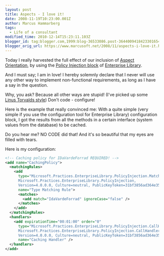 ```yaml
---
layout: post
title: Aspects - I love it!
date: 2008-11-19T10:23:00.001Z
author: Marcus Hammarberg
tags:
  - Life of a consultant
modified_time: 2010-12-14T15:23:11.103Z
blogger_id: tag:blogger.com,1999:blog-36533086.post-3644009418423301654
blogger_orig_url: https://www.marcusoft.net/2008/11/aspects-i-love-it.html
---
```


Today I really harvested the full effect of our inclusion of [Aspect Orientation](http://en.wikipedia.org/wiki/Aspect-oriented_programming), by using the [Policy Injection block](http://msdn.microsoft.com/en-us/library/cc309507.aspx) of [Enterprise Library](http://www.codeplex.com/entlib).

And I must say; I am in love! I hereby solemnly declare that I never will use any other way to implement non-functional requirements, as long as I have a say in the question.

Why, you ask? Because all other ways are stupid! (I've picked up some [Linus Torvalds style](http://www.youtube.com/watch?v=4XpnKHJAok8)) Don't code - configure!

Here is the example that really convinced me: With a quite simple (very simple if you use the configuration tool for Enterprise Library) configuration block, I got the results from all the methods in a certain interface (system values from the database) to be cached.

Do you hear me? NO CODE did that! And it's so beautiful that my eyes are filled with tears.

Here is my configuration:

```xml
<!-- Caching policy for IDaVardeForrad REQUIRED! -->
<add name="CachingPolicy">
  <matchingRules>
    <add
      type="Microsoft.Practices.EnterpriseLibrary.PolicyInjection.MatchingRules.TypeMatchingRule,
      Microsoft.Practices.EnterpriseLibrary.PolicyInjection,
      Version=4.0.0.0, Culture=neutral, PublicKeyToken=31bf3856ad364e35"
      name="Type Matching Rule">
      <matches>
        <add match="IdaVardeForrad" ignoreCase="false" />
      </matches>
    </add>
  </matchingRules>
  <handlers>
    <add expirationTime="00:01:00" order="0"
      type="Microsoft.Practices.EnterpriseLibrary.PolicyInjection.CallHandlers.CachingCallHandler,
      Microsoft.Practices.EnterpriseLibrary.PolicyInjection.CallHandlers,
      Version=4.0.0.0, Culture=neutral, PublicKeyToken=31bf3856ad364e35"
      name="Caching Handler" />
  </handlers>
</add>
```